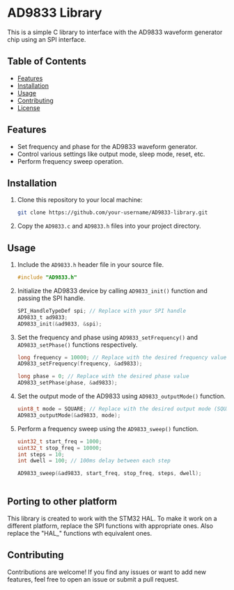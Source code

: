 # AD9833 Library

This is a simple C library to interface with the AD9833 waveform generator chip using an SPI interface.

## Table of Contents
- [Features](#features)
- [Installation](#installation)
- [Usage](#usage)
- [Contributing](#contributing)
- [License](#license)

## Features

- Set frequency and phase for the AD9833 waveform generator.
- Control various settings like output mode, sleep mode, reset, etc.
- Perform frequency sweep operation.

## Installation

1. Clone this repository to your local machine:

   ```bash
   git clone https://github.com/your-username/AD9833-library.git
   ```

2. Copy the `AD9833.c` and `AD9833.h` files into your project directory.

## Usage

1. Include the `AD9833.h` header file in your source file.

   ```c
   #include "AD9833.h"
   ```

2. Initialize the AD9833 device by calling `AD9833_init()` function and passing the SPI handle.

   ```c
   SPI_HandleTypeDef spi; // Replace with your SPI handle
   AD9833_t ad9833;
   AD9833_init(&ad9833, &spi);
   ```

3. Set the frequency and phase using `AD9833_setFrequency()` and `AD9833_setPhase()` functions respectively.

   ```c
   long frequency = 10000; // Replace with the desired frequency value
   AD9833_setFrequency(frequency, &ad9833);

   long phase = 0; // Replace with the desired phase value
   AD9833_setPhase(phase, &ad9833);
   ```

4. Set the output mode of the AD9833 using `AD9833_outputMode()` function.

   ```c
   uint8_t mode = SQUARE; // Replace with the desired output mode (SQUARE or TRIANGLE)
   AD9833_outputMode(&ad9833, mode);
   ```

5. Perform a frequency sweep using the `AD9833_sweep()` function.

   ```c
   uint32_t start_freq = 1000;
   uint32_t stop_freq = 10000;
   int steps = 10;
   int dwell = 100; // 100ms delay between each step

   AD9833_sweep(&ad9833, start_freq, stop_freq, steps, dwell);
 
## Porting to other platform

This library is created to work with the STM32 HAL. To make it work on a different platform, replace the SPI functions with appropriate ones. Also replace the "HAL_" functions wth equivalent ones. 

## Contributing

Contributions are welcome! If you find any issues or want to add new features, feel free to open an issue or submit a pull request.

